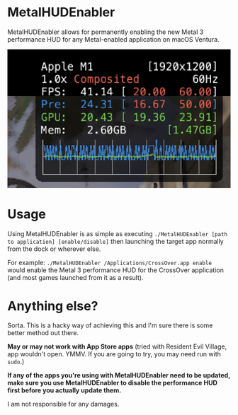 # MetalHUDEnabler

MetalHUDEnabler allows for permanently enabling the new Metal 3 performance HUD for any Metal-enabled application on macOS Ventura.

![Metal HUD enabled on Life is Strange: True Colors running through CrossOver](screens/hud.jpg)


# Usage

Using MetalHUDEnabler is as simple as executing ``./MetalHUDEnabler [path to application] [enable/disable]`` then launching the target app normally from the dock or wherever else.

For example:  ``./MetalHUDEnabler /Applications/CrossOver.app enable`` would enable the Metal 3 performance HUD for the CrossOver application (and most games launched from it as a result).

# Anything else?

Sorta. This is a hacky way of achieving this and I'm sure there is some better method out there.

**May or may not work with App Store apps** (tried with Resident Evil Village, app wouldn't open. YMMV. If you are going to try, you may need run with ``sudo``.)


**If any of the apps you're using with MetalHUDEnabler need to be updated, make sure you use MetalHUDEnabler to disable the performance HUD first before you actually update them.**

I am not responsible for any damages.
